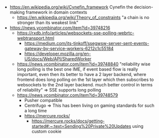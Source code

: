 - https://en.wikipedia.org/wiki/Cynefin_framework Cynefin the decision-making framework in domain contexts
	- https://en.wikipedia.org/wiki/Theory_of_constraints "a chain is no stronger than its weakest link"
- https://news.ycombinator.com/item?id=39748216
	- https://rxdb.info/articles/websockets-sse-polling-webrtc-webtransport.html
		- https://medium.com/its-tinkoff/ssegwsw-server-sent-events-gateway-by-service-workers-6212c1c55184
		- https://developer.mozilla.org/en-US/docs/Web/API/SharedWorker
	- https://news.ycombinator.com/item?id=39748840 "reliability wise long polling is the best one IME, if event based flow is really important, even then its better to have a 2 layer backend, where frontend does long polling on the 1st layer which then subscribes to websockets to the 2nd layer backend. much better control in terms of reliability" => SSE supports long polling
	- https://news.ycombinator.com/item?id=39748579
		- Pusher compatible
		- Centrifugo => This has been living on gaming standards for such a long time
		- https://mercure.rocks/
			- https://mercure.rocks/docs/getting-started#:~:text=Sending%20Private%20Updates using custom cookie